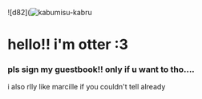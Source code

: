 ![d82](![kabumisu-kabru](https://github.com/otterhop/otterhop/assets/81709214/75583e0e-1762-4b4c-af38-822a74d3adc1)
# hello!! i'm otter :3
### pls sign my guestbook!! only if u want to tho....
i also rlly like marcille if you couldn't tell already
